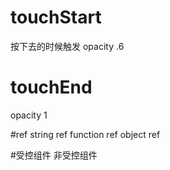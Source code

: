 # touchStart
按下去的时候触发
opacity .6
# touchEnd
opacity 1

#ref
string ref
function ref
object ref

#受控组件 非受控组件